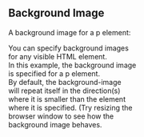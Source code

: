 <!DOCTYPE html>
<html>
<body>

<h2>Background Image</h2>

<p>A background image for a p element:</p>

<p style="background-image: url('3433');">
You can specify background images<br>
for any visible HTML element.<br>
In this example, the background image<br>
is specified for a p element.<br>
By default, the background-image<br>
will repeat itself in the direction(s)<br>
where it is smaller than the element<br>
where it is specified. (Try resizing the<br>
browser window to see how the<br>
background image behaves.
</p>

</body>
</html>
